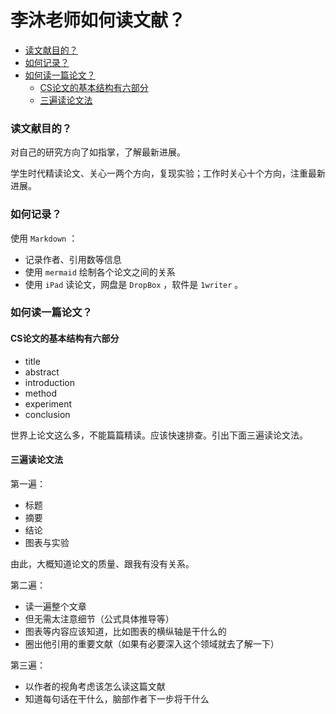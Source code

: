 # 李沐老师如何读文献？


<!-- @import "[TOC]" {cmd="toc" depthFrom=3 depthTo=6 orderedList=false} -->

<!-- code_chunk_output -->

- [读文献目的？](#读文献目的)
- [如何记录？](#如何记录)
- [如何读一篇论文？](#如何读一篇论文)
  - [CS论文的基本结构有六部分](#cs论文的基本结构有六部分)
  - [三遍读论文法](#三遍读论文法)

<!-- /code_chunk_output -->

### 读文献目的？

对自己的研究方向了如指掌，了解最新进展。

学生时代精读论文、关心一两个方向，复现实验；工作时关心十个方向，注重最新进展。

### 如何记录？

使用 `Markdown` ：
- 记录作者、引用数等信息
- 使用 `mermaid` 绘制各个论文之间的关系
- 使用 `iPad` 读论文，网盘是 `DropBox` ，软件是 `1writer` 。

### 如何读一篇论文？

#### CS论文的基本结构有六部分

- title
- abstract
- introduction
- method
- experiment
- conclusion

世界上论文这么多，不能篇篇精读。应该快速排查。引出下面三遍读论文法。

#### 三遍读论文法

第一遍：
- 标题
- 摘要
- 结论
- 图表与实验

由此，大概知道论文的质量、跟我有没有关系。

第二遍：
- 读一遍整个文章
- 但无需太注意细节（公式具体推导等）
- 图表等内容应该知道，比如图表的横纵轴是干什么的
- 圈出他引用的重要文献（如果有必要深入这个领域就去了解一下）

第三遍：
- 以作者的视角考虑该怎么读这篇文献
- 知道每句话在干什么，脑部作者下一步将干什么
